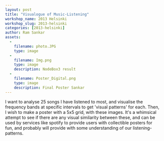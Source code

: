 ```yaml
---
layout: post
title: "Visualogue of Music-Listening"
workshop_name: 2013 Helsinki
workshop_slug: 2013-helsinki
categories: [2013-helsinki]
author: Ram Sankar
assets:
  -
    filename: photo.JPG
    type: image
  -
    filename: Img.png
    type: image
    description: NodeBox3 result
  -
    filename: Poster_Digital.png
    type: image
    description: Final Poster Sankar
---
```

I want to analyse 25 songs I have listened to most, and visualise the frequency bands at specific intervals to get 'visual patterns' for each. Then, I wish to make a poster with a 5x5 grid, with these images. It's a whimsical attempt to see if there are any visual similarity between these, and can be used by services like spotify to provide users with collectible posters for fun, and probably will provide with some understanding of our listening-patterns.
